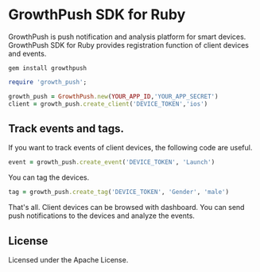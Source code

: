 GrowthPush SDK for Ruby
==================

GrowthPush is push notification and analysis platform for smart devices. GrowthPush SDK for Ruby provides registration function of client devices and events.

```shell
gem install growthpush
```

```ruby
require 'growth_push';

growth_push = GrowthPush.new(YOUR_APP_ID,'YOUR_APP_SECRET')
client = growth_push.create_client('DEVICE_TOKEN','ios')
```

## Track events and tags.

If you want to track events of client devices, the following code are useful.

```ruby
event = growth_push.create_event('DEVICE_TOKEN', 'Launch')
```

You can tag the devices.

```ruby
tag = growth_push.create_tag('DEVICE_TOKEN', 'Gender', 'male')
```

That's all. Client devices can be browsed with dashboard. You can send push notifications to the devices and analyze the events.

## License

Licensed under the Apache License.